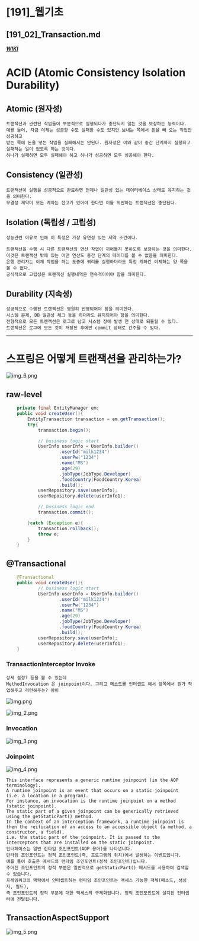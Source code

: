# [191]_웹기초
## [191_02]_Transaction.md
***[WIKI](https://ko.wikipedia.org/wiki/ACID)***

# ACID (Atomic Consistency Isolation Durability)

## Atomic (원자성)
    트랜잭션과 관련된 작업들이 부분적으로 실행되다가 중단되지 않는 것을 보장하는 능력이다. 
    예를 들어, 자금 이체는 성공할 수도 실패할 수도 있지만 보내는 쪽에서 돈을 빼 오는 작업만 성공하고 
    받는 쪽에 돈을 넣는 작업을 실패해서는 안된다. 원자성은 이와 같이 중간 단계까지 실행되고 실패하는 일이 없도록 하는 것이다.
    하나가 실패하면 모두 실패해야 하고 하나가 성공하면 모두 성공해야 한다.
    
## Consistency (일관성)
    트랜잭션이 실행을 성공적으로 완료하면 언제나 일관성 있는 데이터베이스 상태로 유지하는 것을 의미한다. 
    무결성 제약이 모든 계좌는 잔고가 있어야 한다면 이를 위반하는 트랜잭션은 중단된다.

## Isolation (독립성 / 고립성)
    성능관련 이유로 인해 이 특성은 가장 유연성 있는 제약 조건이다. 

    트랜잭션을 수행 시 다른 트랜잭션의 연산 작업이 끼어들지 못하도록 보장하는 것을 의미한다. 
    이것은 트랜잭션 밖에 있는 어떤 연산도 중간 단계의 데이터를 볼 수 없음을 의미한다. 
    은행 관리자는 이체 작업을 하는 도중에 쿼리를 실행하더라도 특정 계좌간 이체하는 양 쪽을 볼 수 없다. 
    공식적으로 고립성은 트랜잭션 실행내역은 연속적이어야 함을 의미한다. 
    
## Durability (지속성)
    성공적으로 수행된 트랜잭션은 영원히 반영되어야 함을 의미한다. 
    시스템 문제, DB 일관성 체크 등을 하더라도 유지되어야 함을 의미한다. 
    전형적으로 모든 트랜잭션은 로그로 남고 시스템 장애 발생 전 상태로 되돌릴 수 있다. 
    트랜잭션은 로그에 모든 것이 저장된 후에만 commit 상태로 간주될 수 있다.
---

# 스프링은 어떻게 트랜잭션을 관리하는가?
![img_6.png](rsc/[191_02]_Transaction_001.png)


## raw-level

```java
    private final EntityManager em;
    public void createUser(){
        EntityTransaction transaction = em.getTransaction();
        try{
            transaction.begin();

            // business logic start
            UserInfo userInfo = UserInfo.builder()
                    .userId("milk1234")
                    .userPw("1234")
                    .name("MS")
                    .age(29)
                    .jobType(JobType.Developer)
                    .foodCountry(FoodCountry.Korea)
                    .build();
            userRepository.save(userInfo);
            userRepository.delete(userInfo1);

            // business logic end
            transaction.commit();

        }catch (Exception e){
            transaction.rollback();
            throw e;
        }
    }
```

## @Transactional

```java
    @Transactional
    public void createUser(){
            // business logic start
            UserInfo userInfo = UserInfo.builder()
                    .userId("milk1234")
                    .userPw("1234")
                    .name("MS")
                    .age(29)
                    .jobType(JobType.Developer)
                    .foodCountry(FoodCountry.Korea)
                    .build();
            userRepository.save(userInfo);
            userRepository.delete(userInfo1);
    }
```
### TransactionInterceptor Invoke
    상세 설정? 등을 볼 수 있는데
    MethodInvocation 은 joinpoint이다. 그리고 메소드를 인터셉트 해서 앞쪽에서 뭔가 작업해주고 리턴해주는? 아이



![img.png](rsc/[191_02]_Transaction_002.png)

![img_2.png](rsc/[191_02]_Transaction_003.png)


### Invocation
![img_3.png](rsc/[191_02]_Transaction_004.png)

### Joinpoint

![img_4.png](rsc/[191_02]_Transaction_005.png)  

    This interface represents a generic runtime joinpoint (in the AOP terminology).
    A runtime joinpoint is an event that occurs on a static joinpoint (i.e. a location in a program). 
    For instance, an invocation is the runtime joinpoint on a method (static joinpoint). 
    The static part of a given joinpoint can be generically retrieved using the getStaticPart() method.
    In the context of an interception framework, a runtime joinpoint is then the reification of an access to an accessible object (a method, a constructor, a field),
    i.e. the static part of the joinpoint. It is passed to the interceptors that are installed on the static joinpoint.
    인터페이스는 일반 런타임 조인포인트(AOP 용어)를 나타냅니다.
    런타임 조인포인트는 정적 조인포인트(즉, 프로그램의 위치)에서 발생하는 이벤트입니다.
    예를 들어 호출은 메서드의 런타임 조인포인트(정적 조인포인트)입니다. 
    주어진 조인포인트의 정적 부분은 일반적으로 getStaticPart() 메서드를 사용하여 검색할 수 있습니다.
    프레임워크의 맥락에서 인터셉트하는 런타임 조인포인트는 액세스 가능한 객체(메소드, 생성자, 필드), 
    즉 조인포인트의 정적 부분에 대한 액세스의 구체화입니다. 정적 조인포인트에 설치된 인터셉터에 전달됩니다.


## TransactionAspectSupport
![img_5.png](rsc/[191_02]_Transaction_006.png)